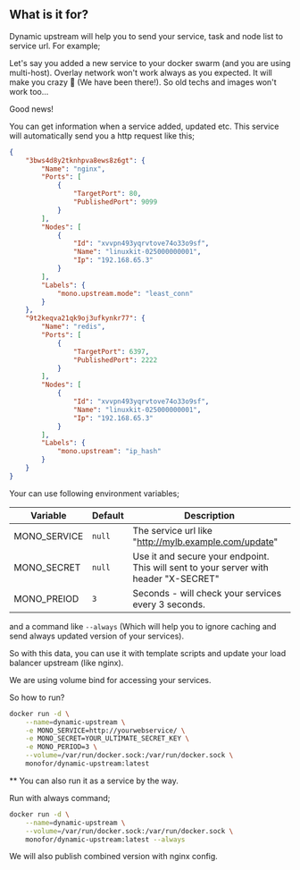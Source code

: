 ## What is it for?

Dynamic upstream will help you to send your service, task and node list to service url. For example;

Let's say you added a new service to your docker swarm (and you are using multi-host). Overlay network won't work always as you expected. It will make you crazy 🙂 (We have been there!). So old techs and images won't work too... 

Good news!

You can get information when a service added, updated etc. This service will automatically send you a http request like this;

```json
{
    "3bws4d8y2tknhpva8ews8z6gt": {
        "Name": "nginx",
        "Ports": [
            {
                "TargetPort": 80,
                "PublishedPort": 9099
            }
        ],
        "Nodes": [
            {
                "Id": "xvvpn493yqrvtove74o33o9sf",
                "Name": "linuxkit-025000000001",
                "Ip": "192.168.65.3"
            }
        ],
        "Labels": {
            "mono.upstream.mode": "least_conn"
        }
    },
    "9t2keqva21qk9oj3ufkynkr77": {
        "Name": "redis",
        "Ports": [
            {
                "TargetPort": 6397,
                "PublishedPort": 2222
            }
        ],
        "Nodes": [
            {
                "Id": "xvvpn493yqrvtove74o33o9sf",
                "Name": "linuxkit-025000000001",
                "Ip": "192.168.65.3"
            }
        ],
        "Labels": {
            "mono.upstream": "ip_hash"
        }
    }
}
```

Your can use following environment variables;

|Variable|Default|Description|
|---|---|---|
|MONO_SERVICE|`null`|The service url like "http://mylb.example.com/update"|
|MONO_SECRET|`null`|Use it and secure your endpoint. This will sent to your server with header "X-SECRET"|
|MONO_PREIOD|`3`|Seconds - will check your services every 3 seconds.|

and a command like `--always` (Which will help you to ignore caching and send always updated version of your services).

So with this data, you can use it with template scripts and update your load balancer upstream (like nginx).

We are using volume bind for accessing your services.

So how to run?

```sh
docker run -d \
    --name=dynamic-upstream \
    -e MONO_SERVICE=http://yourwebservice/ \
    -e MONO_SECRET=YOUR_ULTIMATE_SECRET_KEY \
    -e MONO_PERIOD=3 \
    --volume=/var/run/docker.sock:/var/run/docker.sock \
    monofor/dynamic-upstream:latest
```

** You can also run it as a service by the way.

Run with always command;

```sh
docker run -d \
    --name=dynamic-upstream \
    --volume=/var/run/docker.sock:/var/run/docker.sock \
    monofor/dynamic-upstream:latest --always
```

We will also publish combined version with nginx config.
